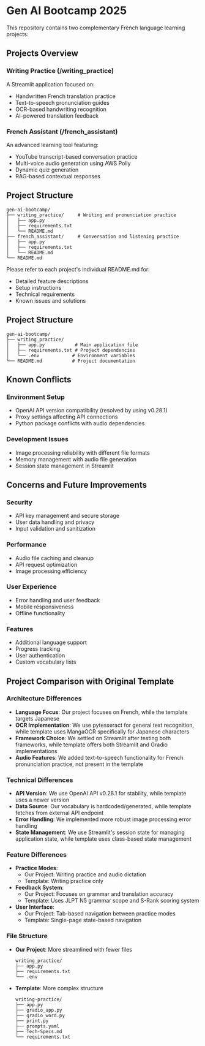 # Gen AI Bootcamp 2025

This repository contains two complementary French language learning projects:

## Projects Overview

### Writing Practice (/writing_practice)
A Streamlit application focused on:
- Handwritten French translation practice
- Text-to-speech pronunciation guides
- OCR-based handwriting recognition
- AI-powered translation feedback

### French Assistant (/french_assistant)
An advanced learning tool featuring:
- YouTube transcript-based conversation practice
- Multi-voice audio generation using AWS Polly
- Dynamic quiz generation
- RAG-based contextual responses

## Project Structure
```
gen-ai-bootcamp/
├── writing_practice/     # Writing and pronunciation practice
│   ├── app.py
│   ├── requirements.txt
│   └── README.md
├── french_assistant/     # Conversation and listening practice
│   ├── app.py
│   ├── requirements.txt
│   └── README.md
└── README.md
```

Please refer to each project's individual README.md for:
- Detailed feature descriptions
- Setup instructions
- Technical requirements
- Known issues and solutions

## Project Structure

```
gen-ai-bootcamp/
├── writing_practice/
│   ├── app.py           # Main application file
│   ├── requirements.txt # Project dependencies
│   └── .env            # Environment variables
└── README.md           # Project documentation
```

## Known Conflicts

### Environment Setup

- OpenAI API version compatibility (resolved by using v0.28.1)
- Proxy settings affecting API connections
- Python package conflicts with audio dependencies

### Development Issues

- Image processing reliability with different file formats
- Memory management with audio file generation
- Session state management in Streamlit

## Concerns and Future Improvements

### Security

- API key management and secure storage
- User data handling and privacy
- Input validation and sanitization

### Performance

- Audio file caching and cleanup
- API request optimization
- Image processing efficiency

### User Experience

- Error handling and user feedback
- Mobile responsiveness
- Offline functionality

### Features

- Additional language support
- Progress tracking
- User authentication
- Custom vocabulary lists

## Project Comparison with Original Template

### Architecture Differences

- **Language Focus**: Our project focuses on French, while the template targets Japanese
- **OCR Implementation**: We use pytesseract for general text recognition, while template uses MangaOCR specifically for Japanese characters
- **Framework Choice**: We settled on Streamlit after testing both frameworks, while template offers both Streamlit and Gradio implementations
- **Audio Features**: We added text-to-speech functionality for French pronunciation practice, not present in the template

### Technical Differences

- **API Version**: We use OpenAI API v0.28.1 for stability, while template uses a newer version
- **Data Source**: Our vocabulary is hardcoded/generated, while template fetches from external API endpoint
- **Error Handling**: We implemented more robust image processing error handling
- **State Management**: We use Streamlit's session state for managing application state, while template uses class-based state management

### Feature Differences

- **Practice Modes**:
  - Our Project: Writing practice and audio dictation
  - Template: Writing practice only
- **Feedback System**:
  - Our Project: Focuses on grammar and translation accuracy
  - Template: Uses JLPT N5 grammar scope and S-Rank scoring system
- **User Interface**:
  - Our Project: Tab-based navigation between practice modes
  - Template: Single-page state-based navigation

### File Structure

- **Our Project**: More streamlined with fewer files
  ```
  writing_practice/
  ├── app.py
  ├── requirements.txt
  └── .env
  ```
- **Template**: More complex structure
  ```
  writing-practice/
  ├── app.py
  ├── gradio_app.py
  ├── gradio_word.py
  ├── print.py
  ├── prompts.yaml
  ├── Tech-Specs.md
  └── requirements.txt
  ```
